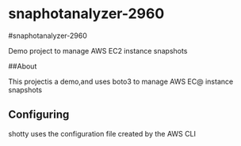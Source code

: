 # snaphotanalyzer-2960

#snaphotanalyzer-2960

Demo project to manage AWS EC2 instance snapshots

##About

This projectis a demo,and uses boto3 to manage AWS EC@ instance snapshots

## Configuring

shotty uses the configuration file created by the AWS CLI
